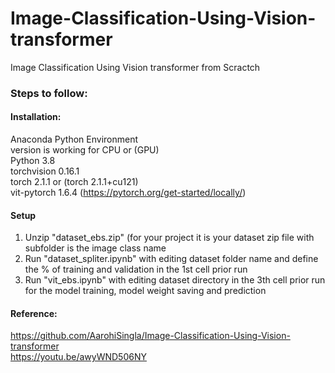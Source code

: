 # Image-Classification-Using-Vision-transformer
Image Classification Using Vision transformer from Scractch

### Steps to follow:
#### Installation:
Anaconda Python Environment <br/>
version is working for CPU or (GPU) <br/>
Python 3.8 <br/>
torchvision 0.16.1 <br/>
torch 2.1.1 or (torch 2.1.1+cu121) <br/>
vit-pytorch 1.6.4 (https://pytorch.org/get-started/locally/) <br/>
#### Setup
1. Unzip "dataset_ebs.zip" (for your project it is your dataset zip file with subfolder is the image class name<br/>
2. Run "dataset_spliter.ipynb" with editing dataset folder name and define the % of training and validation in the 1st cell prior run <br/>
3. Run "vit_ebs.ipynb" with editing dataset directory in the 3th cell prior run for the model training, model weight saving and prediction <br/>
#### Reference: 
https://github.com/AarohiSingla/Image-Classification-Using-Vision-transformer <br/>
https://youtu.be/awyWND506NY <br/>

